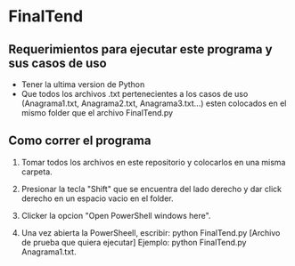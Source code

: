 # FinalTend
 
## Requerimientos para ejecutar este programa y sus casos de uso

* Tener la ultima version de Python
* Que todos los archivos .txt pertenecientes a los casos de uso (Anagrama1.txt, Anagrama2.txt, Anagrama3.txt...) esten colocados en el mismo folder que el archivo FinalTend.py

## Como correr el programa

1. Tomar todos los archivos en este repositorio y colocarlos en una misma carpeta.

2. Presionar la tecla "Shift" que se encuentra del lado derecho y dar click derecho en un espacio vacio en el folder.

3. Clicker la opcion "Open PowerShell windows here".

4. Una vez abierta la PowerSheell, escribir: python FinalTend.py [Archivo de prueba que quiera ejecutar] Ejemplo: python FinalTend.py Anagrama1.txt.
